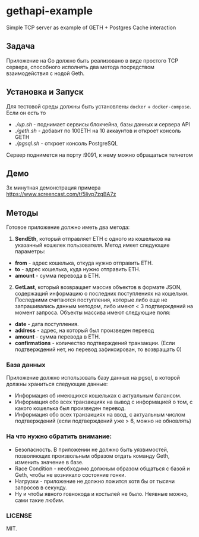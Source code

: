 # gethapi-example

Simple TCP server as example of GETH + Postgres Cache interaction

## Задача

Приложение на Go должно быть реализовано в виде простого TCP сервера, способного исполнять два метода посредством взаимодействия с нодой Geth.

## Установка и Запуск

Для тестовой среды должны быть установлены `docker` + `docker-compose`. Если он есть то
- *./up.sh* - поднимает сервисы блокчейна, базы данных и сервера API
- *./geth.sh* - добавит по 100ETH на 10 аккаунтов и откроет консоль GETH
- *./pgsql.sh* - откроет консоль PostgreSQL

Сервер поднимется на порту :9091, к нему можно обращаться телнетом

## Демо

3х минутная демонстрация примера 
https://www.screencast.com/t/5Iivp7zqBA7z

## Методы

Готовое приложение должно иметь два метода:

1. **SendEth**, который отправляет ETH с одного из кошельков на указанный кошелек пользователя. Метод имеет следующие параметры:
- **from** - адрес кошелька, откуда нужно отправить ETH.
- **to** - адрес кошелька, куда нужно отправить ETH.
- **amount** - сумма перевода в ETH.

2. **GetLast**, который возвращает массив объектов в формате JSON, содержащий информацию о последних поступлениях на кошельки. Последними считаются поступления, которые либо еще не запрашивались данным методом, либо имеют < 3 подтверждений на момент запроса. Объекты массива имеют следующие поля:
- **date** - дата поступления.
- **address** - адрес, на который был произведен перевод
- **amount** - сумма перевода в ETH.
- **confirmations** - количество подтверждений транзакции. (Если подтверждений нет, но перевод зафиксирован, то возвращать 0)

### База данных

Приложение должно использовать базу данных на pgsql, в которой должны храниться следующие данные:
- Информация об имеющихся кошельках с актуальным балансом.
- Информация обо всех транзакциях на вывод с информацией о том, с какого кошелька был произведен перевод.
- Информация обо всех транзакциях на ввод, с актуальным числом подтверждений (если подтверждений уже > 6, можно не обновлять)


### На что нужно обратить внимание:

- Безопасность. В приложении не должно быть уязвимостей, позволяющих произвольным образом отдать команду Geth, изменить значение в базе.
- Race Condition - необходимо должным образом общаться с базой и Geth, чтобы не возникало состояние гонки.
- Нагрузки - приложение не должно ложится хотя бы от тысячи запросов в секунду.
- Ну и чтобы явного говнокода и костылей не было. Неявные можно, сами такие любим.


### LICENSE

MIT.
